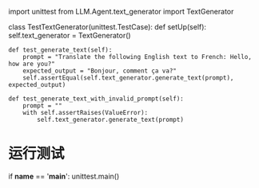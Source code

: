 import unittest
from LLM.Agent.text_generator import TextGenerator

class TestTextGenerator(unittest.TestCase):
    def setUp(self):
        self.text_generator = TextGenerator()

    def test_generate_text(self):
        prompt = "Translate the following English text to French: Hello, how are you?"
        expected_output = "Bonjour, comment ça va?"
        self.assertEqual(self.text_generator.generate_text(prompt), expected_output)

    def test_generate_text_with_invalid_prompt(self):
        prompt = ""
        with self.assertRaises(ValueError):
            self.text_generator.generate_text(prompt)

# 运行测试
if __name__ == '__main__':
    unittest.main()